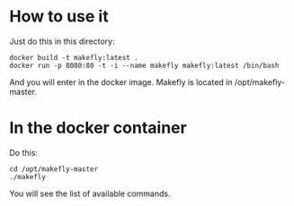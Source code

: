 # How to use it

Just do this in this directory:

    docker build -t makefly:latest .
    docker run -p 8080:80 -t -i --name makefly makefly:latest /bin/bash

And you will enter in the docker image. Makefly is located in /opt/makefly-master.

# In the docker container

Do this:

    cd /opt/makefly-master
    ./makefly

You will see the list of available commands.
